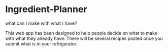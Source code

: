 # Ingredient-Planner
what can I make with what I have? 

This web app has been designed to help people decide on what to make with what they already have.
There will be several recipes posted once you submit what is in your refrigerator. 
